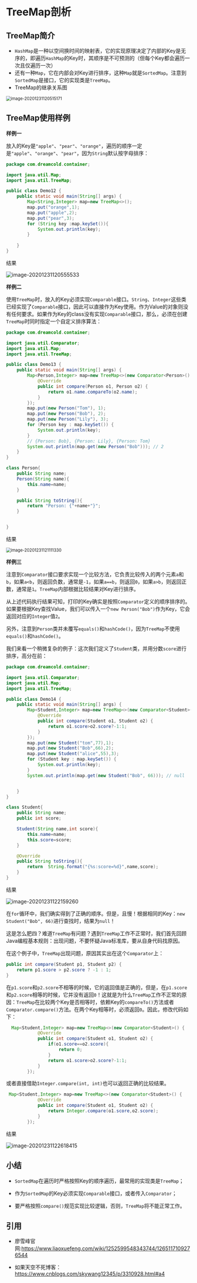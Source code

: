 # TreeMap剖析

## TreeMap简介

- `HashMap`是一种以空间换时间的映射表，它的实现原理决定了内部的Key是无序的，即遍历`HashMap`的Key时，其顺序是不可预测的（但每个Key都会遍历一次且仅遍历一次）
- 还有一种`Map`，它在内部会对Key进行排序，这种`Map`就是`SortedMap`。注意到`SortedMap`是接口，它的实现类是`TreeMap`。
- TreeMap的继承关系图

<img src="images/image-20201231120515171.png" alt="image-20201231120515171" style="zoom:80%;" />

## TreeMap使用样例

**样例一**

放入的Key是`"apple"`、`"pear"`、`"orange"`，遍历的顺序一定是`"apple"`、`"orange"`、`"pear"`，因为`String`默认按字母排序：

```java
package com.dreamcold.container;

import java.util.Map;
import java.util.TreeMap;

public class Demo12 {
    public static void main(String[] args) {
        Map<String,Integer> map=new TreeMap<>();
        map.put("orange",1);
        map.put("apple",2);
        map.put("pear",3);
        for (String key :map.keySet()){
            System.out.println(key);
        }
        
    }
}

```

结果

![image-20201231120555533](images/image-20201231120555533.png)

**样例二**

使用`TreeMap`时，放入的Key必须实现`Comparable`接口。`String`、`Integer`这些类已经实现了`Comparable`接口，因此可以直接作为Key使用。作为Value的对象则没有任何要求。如果作为Key的class没有实现`Comparable`接口，那么，必须在创建`TreeMap`时同时指定一个自定义排序算法：

```java
package com.dreamcold.container;

import java.util.Comparator;
import java.util.Map;
import java.util.TreeMap;

public class Demo13 {
    public static void main(String[] args) {
        Map<Person,Integer> map=new TreeMap<>(new Comparator<Person>() {
            @Override
            public int compare(Person o1, Person o2) {
                return o1.name.compareTo(o2.name);
            }
        });
        map.put(new Person("Tom"), 1);
        map.put(new Person("Bob"), 2);
        map.put(new Person("Lily"), 3);
        for (Person key : map.keySet()) {
            System.out.println(key);
        }
        // {Person: Bob}, {Person: Lily}, {Person: Tom}
        System.out.println(map.get(new Person("Bob"))); // 2
    }
}

class Person{
    public String name;
    Person(String name){
        this.name=name;
    }

    public String toString(){
        return "Person: {"+name+"}";
    }


}

```

结果

<img src="images/image-20201231121111330.png" alt="image-20201231121111330" style="zoom:80%;" />



**样例三**

注意到`Comparator`接口要求实现一个比较方法，它负责比较传入的两个元素`a`和`b`，如果`a<b`，则返回负数，通常是`-1`，如果`a==b`，则返回`0`，如果`a>b`，则返回正数，通常是`1`。`TreeMap`内部根据比较结果对Key进行排序。

从上述代码执行结果可知，打印的Key确实是按照`Comparator`定义的顺序排序的。如果要根据Key查找Value，我们可以传入一个`new Person("Bob")`作为Key，它会返回对应的`Integer`值`2`。

另外，注意到`Person`类并未覆写`equals()`和`hashCode()`，因为`TreeMap`不使用`equals()`和`hashCode()`。

我们来看一个稍微复杂的例子：这次我们定义了`Student`类，并用分数`score`进行排序，高分在前：

```java
package com.dreamcold.container;

import java.util.Comparator;
import java.util.Map;
import java.util.TreeMap;

public class Demo14 {
    public static void main(String[] args) {
        Map<Student,Integer> map=new TreeMap<>(new Comparator<Student>() {
            @Override
            public int compare(Student o1, Student o2) {
                return o1.score>o2.score?-1:1;
            }
        });
        map.put(new Student("tom",77),1);
        map.put(new Student("Bob",66),2);
        map.put(new Student("alice",55),3);
        for (Student key : map.keySet()) {
            System.out.println(key);
        }
        System.out.println(map.get(new Student("Bob", 66))); // null


    }
}

class Student{
    public String name;
    public int score;

    Student(String name,int score){
        this.name=name;
        this.score=score;
    }

    @Override
    public String toString(){
        return  String.format("{%s:score=%d}",name,score);
    }
}
```

结果

![image-20201231122159260](images/image-20201231122159260.png)

在`for`循环中，我们确实得到了正确的顺序。但是，且慢！根据相同的Key：`new Student("Bob", 66)`进行查找时，结果为`null`！

这是怎么肥四？难道`TreeMap`有问题？遇到`TreeMap`工作不正常时，我们首先回顾Java编程基本规则：出现问题，不要怀疑Java标准库，要从自身代码找原因。

在这个例子中，`TreeMap`出现问题，原因其实出在这个`Comparator`上：

```java
public int compare(Student p1, Student p2) {
    return p1.score > p2.score ? -1 : 1;
}
```

在`p1.score`和`p2.score`不相等的时候，它的返回值是正确的，但是，在`p1.score`和`p2.score`相等的时候，它并没有返回`0`！这就是为什么`TreeMap`工作不正常的原因：`TreeMap`在比较两个Key是否相等时，依赖Key的`compareTo()`方法或者`Comparator.compare()`方法。在两个Key相等时，必须返回`0`。因此，修改代码如下：

```java
  Map<Student,Integer> map=new TreeMap<>(new Comparator<Student>() {
            @Override
            public int compare(Student o1, Student o2) {
                if(o1.score==o2.score){
                    return 0;
                }
                return o1.score>o2.score?-1:1;
            }
        });
```

或者直接借助`Integer.compare(int, int)`也可以返回正确的比较结果。

```java
 Map<Student,Integer> map=new TreeMap<>(new Comparator<Student>() {
            @Override
            public int compare(Student o1, Student o2) {
                return Integer.compare(o1.score,o2.score);
            }
        });
```

结果

![image-20201231122618415](images/image-20201231122618415.png)

## 小结

- `SortedMap`在遍历时严格按照Key的顺序遍历，最常用的实现类是`TreeMap`；

- 作为`SortedMap`的Key必须实现`Comparable`接口，或者传入`Comparator`；

- 要严格按照`compare()`规范实现比较逻辑，否则，`TreeMap`将不能正常工作。



## 引用

- 廖雪峰官网:https://www.liaoxuefeng.com/wiki/1252599548343744/1265117109276544

- 如果天空不死博客：https://www.cnblogs.com/skywang12345/p/3310928.html#a4

  
